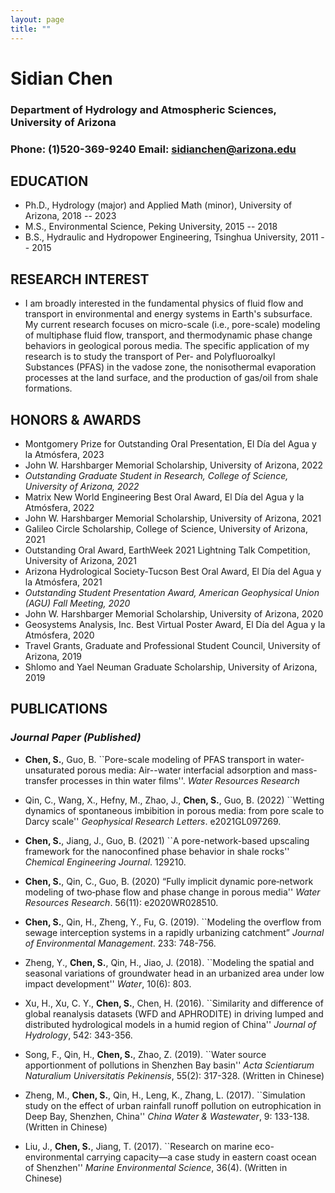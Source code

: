 ```yaml
---
layout: page
title: ""
---
```



# Sidian Chen
### Department of Hydrology and Atmospheric Sciences, University of Arizona 
### Phone: (1)520-369-9240 Email: sidianchen@arizona.edu


## EDUCATION
- Ph.D., Hydrology (major) and Applied Math (minor), University of Arizona, 2018 -- 2023
- M.S., Environmental Science, Peking University, 2015 -- 2018
- B.S., Hydraulic and Hydropower Engineering, Tsinghua University, 2011 -- 2015

## RESEARCH INTEREST
- I am broadly interested in the fundamental physics of fluid flow and transport in environmental and energy systems in Earth's subsurface. My current research focuses on micro-scale (i.e., pore-scale) modeling of multiphase fluid flow, transport, and thermodynamic phase change behaviors in geological porous media. The specific application of my research is to study the transport of Per- and Polyfluoroalkyl Substances (PFAS) in the vadose zone, the nonisothermal evaporation processes at the land surface, and the production of gas/oil from shale formations.
	
## HONORS & AWARDS
>
- Montgomery Prize for Outstanding Oral Presentation, El Día del Agua y la Atmósfera, 2023
- John W. Harshbarger Memorial Scholarship, University of Arizona, 2022
- *Outstanding Graduate Student in Research, College of Science, University of Arizona, 2022*
- Matrix New World Engineering Best Oral Award, El Día del Agua y la Atmósfera, 2022
- John W. Harshbarger Memorial Scholarship, University of Arizona, 2021
- Galileo Circle Scholarship, College of Science, University of Arizona, 2021
- Outstanding Oral Award, EarthWeek 2021 Lightning Talk Competition, University of Arizona, 2021
- Arizona Hydrological Society-Tucson Best Oral Award, El Día del Agua y la Atmósfera, 2021
- *Outstanding Student Presentation Award, American Geophysical Union (AGU) Fall Meeting, 2020*
- John W. Harshbarger Memorial Scholarship, University of Arizona, 2020
- Geosystems Analysis, Inc. Best Virtual Poster Award, El Día del Agua y la Atmósfera, 2020
- Travel Grants, Graduate and Professional Student Council, University of Arizona, 2019
- Shlomo and Yael Neuman Graduate Scholarship, University of Arizona, 2019

## PUBLICATIONS
### *Journal Paper (Published)*
- **Chen, S.**, Guo, B. ``Pore-scale modeling of PFAS transport in water-unsaturated porous media: Air--water interfacial adsorption and mass-transfer processes in thin water films''. *Water Resources Research*
		
- Qin, C., Wang, X., Hefny, M., Zhao, J., **Chen, S.**, Guo, B. (2022) ``Wetting dynamics of spontaneous imbibition in porous media: from pore scale to Darcy scale'' *Geophysical Research Letters*. e2021GL097269.
		
- **Chen, S.**, Jiang, J., Guo, B. (2021) ``A pore-network-based upscaling framework for the nanoconfined phase behavior in shale rocks'' *Chemical Engineering Journal*. 129210.	
		
- **Chen, S.**, Qin, C., Guo, B. (2020) “Fully implicit dynamic pore‐network modeling of two‐phase flow and phase change in porous media'' *Water Resources Research*. 56(11): e2020WR028510.
		
- **Chen, S.**, Qin, H., Zheng, Y., Fu, G. (2019). ``Modeling the overflow from sewage interception systems in a rapidly urbanizing catchment” *Journal of Environmental Management*. 233: 748-756.
		
- Zheng, Y., **Chen, S.**, Qin, H., Jiao, J. (2018). ``Modeling the spatial and seasonal variations of groundwater head in an urbanized area under low impact development'' *Water*, 10(6): 803.
		
- Xu, H., Xu, C. Y., **Chen, S.**, Chen, H. (2016). ``Similarity and difference of global reanalysis datasets (WFD and APHRODITE) in driving lumped and distributed hydrological models in a humid region of China'' *Journal of Hydrology*, 542: 343-356.
		
- Song, F., Qin, H., **Chen, S.**, Zhao, Z. (2019). ``Water source apportionment of pollutions in Shenzhen Bay
			basin'' *Acta Scientiarum Naturalium Universitatis Pekinensis*, 55(2): 317-328. (Written in Chinese)
		
- Zheng, M., **Chen, S.**, Qin, H., Leng, K., Zhang, L. (2017). ``Simulation study on the effect of urban
			rainfall runoff pollution on eutrophication in Deep Bay, Shenzhen, China'' *China Water \& Wastewater*, 9:
			133-138. (Written in Chinese)
		
- Liu, J., **Chen, S.**, Jiang, T. (2017). ``Research on marine eco-environmental carrying capacity—a case
			study in eastern coast ocean of Shenzhen'' *Marine Environmental Science*, 36(4). (Written in Chinese)
    
<!-- ## *Journal Paper (In Review)* ---
<!-- - **Chen, S.**, ... ---

### *Journal Paper (In Preparation)*
- **Chen, S.**, Jiang, J., Guo, B. ``Phase change controls two-phase displacement patterns in porous media''.
    
- **Chen, S.**, Jiang, J., Guo, B. ``Dynamic pore-network modeling of compositional two-phase flow and phase change behavior in nanoporous media''.

- **Chen, S.**, Guo, B. ``An analytical upscaled model for PFAS transport in dual-permeability porous media with arbitrary kinetic air–water and solid–water adsorption sites''.

- **Chen, S.**, Helmig, R., Guo, B.``Coupled free-flow/pore-network modeling of nonequilibrium nonisothermal evaporation in soils at the land surface: Impact of water film flow and mass and heat transfer across air–water interfaces''.

### *Conference paper*
- **Chen, S.**, Jiang, J., Guo, B. (2021). ``Effect of Pore Geometry and Heterogeneous Surface Wettability on the Nanoconfined Phase Behavior in Nanopore Networks of Shale Rocks'' *Unconventional Resources Technology Conference 2021*, 5032. (Peer reviewed)
		
- **Chen, S.**, Zheng, M., Qin, H., Li, X. (2017). ``Effects of Low Impact Development Practices on the Mitigation of Nutrient Pollution in Deep Bay, China'' *Low Impact Development Conference China 2016*, 100-107. (Peer reviewed)
	    
- **Chen, S.**, Qin, H., Li, S. (2017). ``Modeling of Streamflow in an Underdrain System of Vegetated Dry Swales'' *Low Impact Development Conference China 2016*, 85-91. (Peer reviewed)

## INVITED LECTURES
- Guest Lecture, *Fourier Stability Analysis for Finite Differentiation Approximation*, University of Arizona, 2023

- Guest Lecture, *Finite Differentiation Approximation for Solving Second-order Ordinary Differentiation Equations \& Modified Equation Analysis*, University of Arizona, 2023

- Guest Lecture, *Inverse Modeling in Vadose Zone Hydrology*, University of Arizona, 2022

- Invited Talk, *SFB1313 Pretty Porous Science Lecture*, University of Stuttgart, 2022

## CONFERENCE PRESENTATIONS
- El Día del Agua y la Atmósfera, 2023 (Oral, *Best Oral Presentation Award*)

- American Geophysical Union (AGU) Fall Meeting, 2023 (Oral)

- Droplet Interaction Technologies Summer School at the University of Stuttgart, Germany, 2022 (Oral)

- The XXIV International Conference on Computational Methods in Water Resources, 2022 (Oral)

- European Geosciences Union (EGU) General Assembly, 2022 (Oral)

- International Society for Porous Media (InterPore) Annual Meeting, 2022 (Poster)

- PFAS-$\Sigma$-IT International PFAS Summit, 2022 (Poster)

- El Día del Agua y la Atmósfera, 2022 (Oral, *Outstanding Oral Presentation Award*)

- SFB 1313 Status Seminar, 2022 (Poster)

- American Geophysical Union (AGU) Fall Meeting, 2021 (One Oral, one Poster, and one Invited eLighting Talk)

- Unconventional Resources Technology Conference, 2021 (Oral)

- International Society for Porous Media (InterPore) Annual Meeting, 2021 (Oral)

- El Día del Agua y la Atmósfera, 2021 (Oral, *Outstanding Oral Presentation Award*)

- American Geophysical Union (AGU) Fall Meeting, 2020 (Oral, *Outstanding Student Presentation Award*)

- Geological Society of America (GSA) Annual Meeting, 2020 (Oral)

- International Society for Porous Media (InterPore) Annual Meeting, 2020 (Oral)

- Los Alamos-Arizona Days Conference, 2020 (Poster)

- El Día del Agua y la Atmósfera, 2020 (Poster, *Best Virtual Poster Award*)

- American Geophysical Union (AGU) Fall Meeting, 2019 (Oral)

- Geological Society of America (GSA) Annual Meeting, 2019 (Oral)

- El Día del Agua y la Atmósfera, 2019 (Oral)

- International Low Impact Development Conference China, 2016 (Poster)

## TEACHING EXPERIENCE
- Teaching Assistant, HWRS 404/504 Numerical Methods for Environmental Transport Problems, Instructor: Dr. Bo Guo, Spring semester, 2023

- Teaching Assistant, HWRS 405/505 Vadose Zone Hydrology, Instructor: Dr. Bo Guo, Fall semester, 2022

- Teaching Assistant, HWRS 170a Earth: Our Watery Home, Instructor: Dr. Tom Meixner, Spring semester, 2020

- Teaching Assistant, HWRS 428/528 Systems Approach to Hydrological Modeling, Instructor: Dr. Hoshin Gupta, Fall semester, 2019

## PROFESSIONAL SERVICE
- *Member.* American Geophysical Union Hydrology Section Student Subcommittee (AGU-H3S), 2022 -- 2023

- *Member.* International Society for Porous Media (InterPore) Membership Committee, 2021 -- 2023

- *Organizer.* El Día del Agua y la Atmósfera Planning Committee, 2021 -- 2022

- *Session Chair*. (with Bo Guo, Yashar Mehmani, Francisco Carrillo, Hamdi Tchelepi, Xinyi Shen, and Prakash Purswani). Pore-Scale Physics: Recent Advances in Experimental and Computational Methods, AGU Fall Meeting (virtual), December 2021

## REVIEW SERVICE
### *Journal Reviewer*
- Water Resource Research

- Journal of Fluid Mechanics

- Advance in Water Resources

- Earth-Science Reviews

- Lab on a Chip

- Journal of Petroleum Science and Engineering

- Transport in Porous Media

- ACS Omega

### Grant Reviewer
- Travel and Research Grants, Graduate and Professional Student Council, University of Arizona, 2020 -- 2022

## PROFESSIONAL SOCIALITY
- American Geophysical Union (AGU)

- European Geosciences Union (EGU)

- Geological Society of America (GSA)

- International Society for Porous Media (InterPore)


